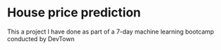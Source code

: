 # House price prediction
  This a project I have done as part of a 7-day machine learning bootcamp conducted by DevTown 

